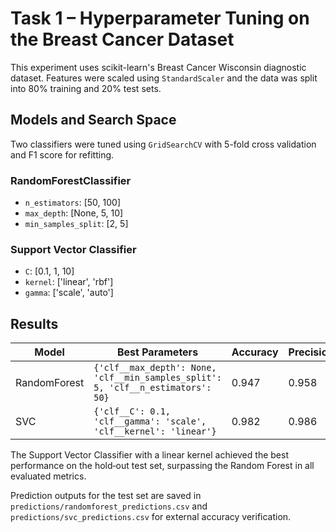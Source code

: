 # Task 1 – Hyperparameter Tuning on the Breast Cancer Dataset

This experiment uses scikit-learn's Breast Cancer Wisconsin diagnostic dataset. Features were scaled using `StandardScaler` and the data was split into 80% training and 20% test sets.

## Models and Search Space

Two classifiers were tuned using `GridSearchCV` with 5-fold cross validation and F1 score for refitting.

### RandomForestClassifier
- `n_estimators`: [50, 100]
- `max_depth`: [None, 5, 10]
- `min_samples_split`: [2, 5]

### Support Vector Classifier
- `C`: [0.1, 1, 10]
- `kernel`: ['linear', 'rbf']
- `gamma`: ['scale', 'auto']

## Results

| Model | Best Parameters | Accuracy | Precision | Recall | F1 |
|-------|-----------------|----------|-----------|--------|----|
| RandomForest | `{'clf__max_depth': None, 'clf__min_samples_split': 5, 'clf__n_estimators': 50}` | 0.947 | 0.958 | 0.958 | 0.958 |
| SVC | `{'clf__C': 0.1, 'clf__gamma': 'scale', 'clf__kernel': 'linear'}` | 0.982 | 0.986 | 0.986 | 0.986 |

The Support Vector Classifier with a linear kernel achieved the best performance on the hold‑out test set, surpassing the Random Forest in all evaluated metrics.

Prediction outputs for the test set are saved in `predictions/randomforest_predictions.csv` and `predictions/svc_predictions.csv` for external accuracy verification.
